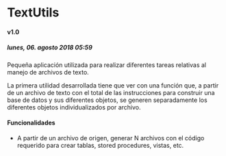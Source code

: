 # TextUtils
#### v1.0

##### lunes, 06. agosto 2018 05:59 

Pequeña aplicación utilizada para realizar diferentes tareas relativas al manejo de archivos de texto.

La primera utilidad desarrollada tiene que ver con una función que, a partir de un archivo de texto con el total de las instrucciones para construir una base de datos y sus diferentes objetos, se generen separadamente los diferentes objetos individualizados por archivo.

#### Funcionalidades

* A partir de un archivo de origen, generar N archivos con el código requerido para crear tablas, stored procedures, vistas, etc.

